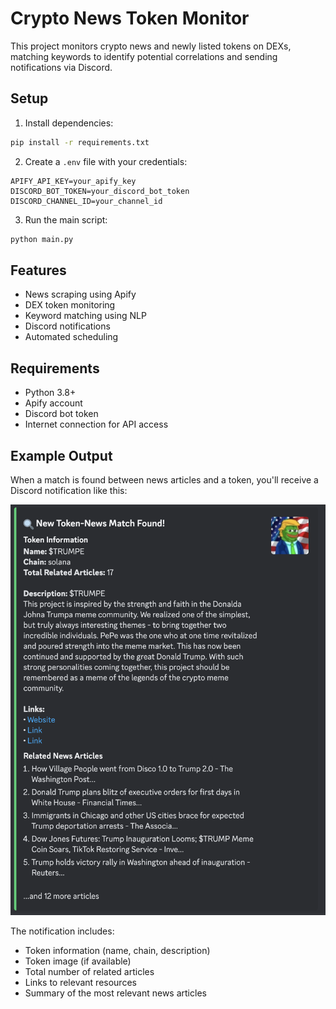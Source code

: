 # Crypto News Token Monitor

This project monitors crypto news and newly listed tokens on DEXs, matching keywords to identify potential correlations and sending notifications via Discord.

## Setup

1. Install dependencies:
```bash
pip install -r requirements.txt
```

2. Create a `.env` file with your credentials:
```
APIFY_API_KEY=your_apify_key
DISCORD_BOT_TOKEN=your_discord_bot_token
DISCORD_CHANNEL_ID=your_channel_id
```

3. Run the main script:
```bash
python main.py
```

## Features

- News scraping using Apify
- DEX token monitoring
- Keyword matching using NLP
- Discord notifications
- Automated scheduling

## Requirements

- Python 3.8+
- Apify account
- Discord bot token
- Internet connection for API access

## Example Output

When a match is found between news articles and a token, you'll receive a Discord notification like this:

![Example Discord Notification](images/example_output.png)

The notification includes:
- Token information (name, chain, description)
- Token image (if available)
- Total number of related articles
- Links to relevant resources
- Summary of the most relevant news articles
